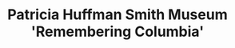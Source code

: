 ---
layout: repo
title: "Patricia Huffman Smith Museum 'Remembering Columbia'"
id: 16884
permalink: repos/16884/
---